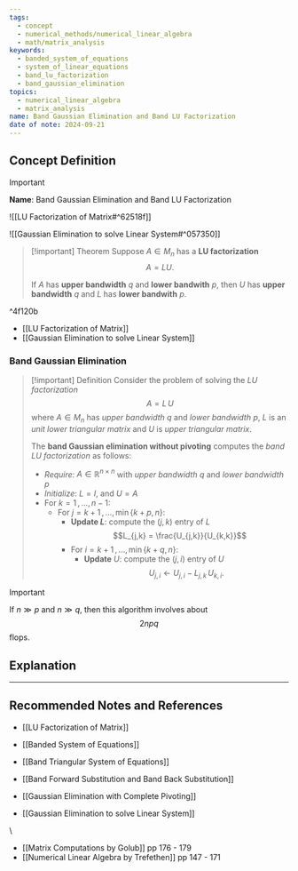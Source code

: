 ```yaml
---
tags:
  - concept
  - numerical_methods/numerical_linear_algebra
  - math/matrix_analysis
keywords:
  - banded_system_of_equations
  - system_of_linear_equations
  - band_lu_factorization
  - band_gaussian_elimination
topics:
  - numerical_linear_algebra
  - matrix_analysis
name: Band Gaussian Elimination and Band LU Factorization
date of note: 2024-09-21
---
```


## Concept Definition

>[!important]
>**Name**: Band Gaussian Elimination and Band LU Factorization

![[LU Factorization of Matrix#^62518f]]

![[Gaussian Elimination to solve Linear System#^057350]]

>[!important] Theorem
>Suppose $A\in M_{n}$ has a **LU factorization** $$A = LU.$$
>
>If $A$ has **upper bandwidth** $q$ and **lower bandwith** $p$, then $U$ has **upper bandwidth** $q$ and $L$ has **lower bandwith** $p$.

^4f120b

- [[LU Factorization of Matrix]]
- [[Gaussian Elimination to solve Linear System]]

### Band Gaussian Elimination

>[!important] Definition
>Consider the problem of solving the *$LU$ factorization* $$A= L\,U$$ where $A \in M_{n}$ has *upper bandwidth* $q$ and *lower bandwidth* $p$, $L$ is an *unit lower triangular matrix* and $U$ is *upper triangular matrix*.
>
>The **band Gaussian elimination without pivoting** computes the *band LU factorization* as follows:
>- *Require*: $A\in \mathbb{R}^{n\times n}$ with *upper bandwidth* $q$ and *lower bandwidth* $p$
>- *Initialize*: $L = I$, and $U = A$
>- For $k=1\,{,}\ldots{,}\,n-1$:
>	- For $j=k+1\,{,}\ldots{,}\,\min\{k+p, n\}$: 
>		- **Update $L$**: compute the $(j,k)$ entry of $L$ $$L_{j,k} = \frac{U_{j,k}}{U_{k,k}}$$
>		- For $i=k+1\,{,}\ldots{,}\,\min\{k+q, n\}$:
>			- **Update** $U$: compute the $(j,i)$ entry of $U$ $$U_{j, i} \leftarrow U_{j, i} - L_{j,k}\,U_{k, i}.$$

>[!important]
>If $n \gg p$ and $n \gg q$, then this algorithm involves about $$2npq$$ flops. 



## Explanation





-----------
##  Recommended Notes and References


- [[LU Factorization of Matrix]]
- [[Banded System of Equations]]
- [[Band Triangular System of Equations]]
- [[Band Forward Substitution and Band Back Substitution]]

- [[Gaussian Elimination with Complete Pivoting]]
- [[Gaussian Elimination to solve Linear System]]

\

- [[Matrix Computations by Golub]] pp 176 - 179
- [[Numerical Linear Algebra by Trefethen]] pp 147 - 171 